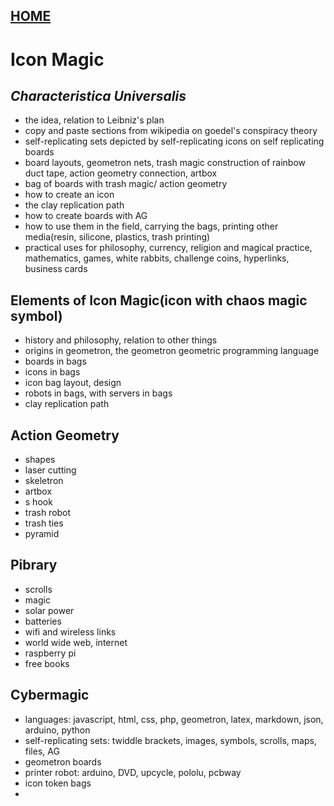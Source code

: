 
## [HOME](scrolls/home)

# Icon Magic

## *Characteristica Universalis*
 
 - the idea, relation to Leibniz's plan
 - copy and paste sections from wikipedia on goedel's conspiracy theory
 - self-replicating sets depicted by self-replicating icons on self replicating boards
 - board layouts, geometron nets, trash magic construction of rainbow duct tape, action geometry connection, artbox
 - bag of boards with trash magic/ action geometry
 - how to create an icon
 - the clay replication path
 - how to create boards with AG
 - how to use them in the field, carrying the bags, printing other media(resin, silicone, plastics, trash printing)
 - practical uses for philosophy, currency, religion and magical practice, mathematics, games, white rabbits, challenge coins, hyperlinks, business cards

## Elements of Icon Magic(icon with chaos magic symbol)

- history and philosophy, relation to other things  
- origins in geometron, the geometron geometric programming language
- boards in bags
- icons in bags
- icon bag layout, design
- robots in bags, with servers in bags
- clay replication path

## Action Geometry

 - shapes
 - laser cutting
 - skeletron
 - artbox
 - s hook
 - trash robot
 - trash ties
 - pyramid


## Pibrary 
 
 - scrolls
 - magic
 - solar power
 - batteries
 - wifi and wireless links
 - world wide web, internet
 - raspberry pi
 - free books

## Cybermagic

 - languages: javascript, html, css, php, geometron, latex, markdown, json, arduino, python
 - self-replicating sets: twiddle brackets, images, symbols, scrolls, maps, files, AG
 - geometron boards
 - printer robot: arduino, DVD, upcycle, pololu, pcbway
 - icon token bags
 - 